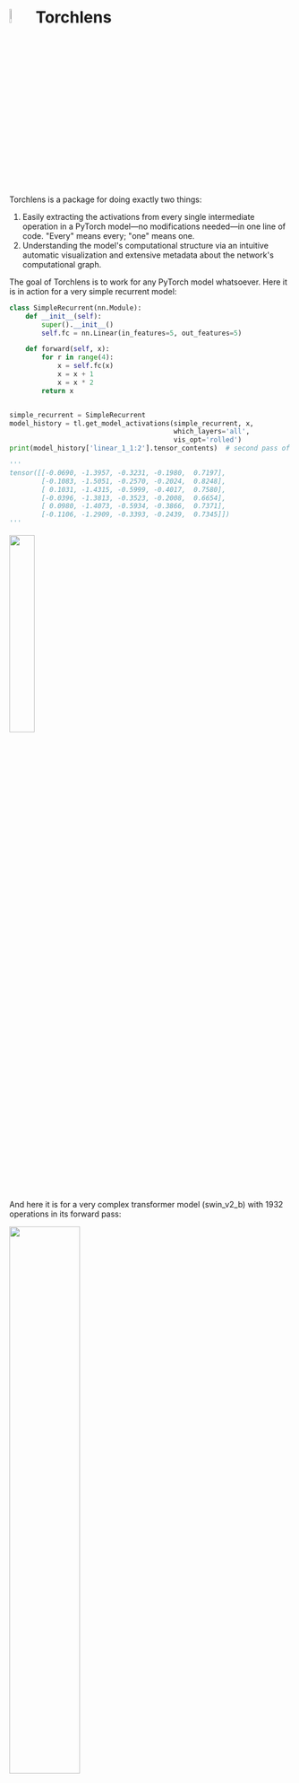 # <img src="gallery/logo.png" width=8% height=8%> Torchlens

Torchlens is a package for doing exactly two things:

1) Easily extracting the activations from every single intermediate operation in a PyTorch model—no
   modifications needed—in one line of code. "Every" means every; "one" means one.
2) Understanding the model's computational structure via an intuitive automatic visualization and extensive metadata
   about the network's computational graph.

The goal of Torchlens is to work for any PyTorch model whatsoever. Here it is in action for a very
simple recurrent model:

```python
class SimpleRecurrent(nn.Module):
    def __init__(self):
        super().__init__()
        self.fc = nn.Linear(in_features=5, out_features=5)

    def forward(self, x):
        for r in range(4):
            x = self.fc(x)
            x = x + 1
            x = x * 2
        return x


simple_recurrent = SimpleRecurrent
model_history = tl.get_model_activations(simple_recurrent, x,
                                         which_layers='all',
                                         vis_opt='rolled')
print(model_history['linear_1_1:2'].tensor_contents)  # second pass of first linear layer

'''
tensor([[-0.0690, -1.3957, -0.3231, -0.1980,  0.7197],
        [-0.1083, -1.5051, -0.2570, -0.2024,  0.8248],
        [ 0.1031, -1.4315, -0.5999, -0.4017,  0.7580],
        [-0.0396, -1.3813, -0.3523, -0.2008,  0.6654],
        [ 0.0980, -1.4073, -0.5934, -0.3866,  0.7371],
        [-0.1106, -1.2909, -0.3393, -0.2439,  0.7345]])
'''
```

<img src="gallery/simple_demo_examples/simple_recurrent.png" width=30% height=30%>

And here it is for a very complex transformer model (swin_v2_b) with 1932 operations
in its forward pass:

<img src="gallery/transformers/swin_v2_b_demo.jpg" width=50% height=50%>

## Installation

To install Torchlens, first install graphviz if you haven't already (required to generate the network visualizations),
and then install Torchlens from GitHub using pip:

```bash
sudo apt install graphviz
pip install git+https://github.com/johnmarktaylor91/torchlens
```

Torchlens is compatible with versions 1.8.0+ of PyTorch.

## How-To Guide

Below is a quick demo of how to use it; for an interactive demonstration, see
the [CoLab walkthrough](https://colab.research.google.com/drive/1ORJLGZPifvdsVPFqq1LYT3t5hV560SoW?usp=sharing).

The main function of Torchlens is `get_model_activations`: when called on a model and input, it runs a
forward pass on the model and returns a ModelHistory object containing the intermediate layer activations and
accompanying metadata, along with a visual representation of every operation that occurred during the forward pass:

```python
import torch
import torchvision
import torchlens as tl

alexnet = torchvision.models.alexnet()
x = torch.rand(1, 3, 224, 224)
model_history = tl.get_model_activations(alexnet, x, which_layers='all', vis_opt='unrolled')
print(model_history)

'''
Log of AlexNet forward pass:
	Model structure: purely feedforward, without branching; 23 total modules.
	24 tensors (4.8 MB) computed in forward pass; 24 tensors (4.8 MB) saved.
	16 parameter operations (61100840 params total; 248.7 MB).
	Random seed: 3210097511
	Time elapsed: 0.288s
	Module Hierarchy:
		features:
		    features.0, features.1, features.2, features.3, features.4, features.5, features.6, features.7, 
		    features.8, features.9, features.10, features.11, features.12
		avgpool
		classifier:
		    classifier.0, classifier.1, classifier.2, classifier.3, classifier.4, classifier.5, classifier.6
	Layers:
		0: input_1_0 
		1: conv2d_1_1 
		2: relu_1_2 
		3: maxpool2d_1_3 
		4: conv2d_2_4 
		5: relu_2_5 
		6: maxpool2d_2_6 
		7: conv2d_3_7 
		8: relu_3_8 
		9: conv2d_4_9 
		10: relu_4_10 
		11: conv2d_5_11 
		12: relu_5_12 
		13: maxpool2d_3_13 
		14: adaptiveavgpool2d_1_14 
		15: flatten_1_15 
		16: dropout_1_16 
		17: linear_1_17 
		18: relu_6_18 
		19: dropout_2_19 
		20: linear_2_20 
		21: relu_7_21 
		22: linear_3_22 
		23: output_1_23 
'''
```

<img src="gallery/feedforward_recognition/alexnet.png" width=30% height=30%>

You can pull out information about a given layer, including its activations and helpful metadata, by indexing
the ModelHistory object in any of these equivalent ways:

1) the name of a layer (with the convention that 'conv2d_3_7' is the 3rd convolutional layer, and the 7th layer overall)
2) the name of a module (e.g., 'features' or 'classifier.3') for which that layer is an output, or
3) the ordinal position of the layer (e.g., 2 for the 2nd layer, -5 for the fifth-to-last; inputs and outputs count as
   layers here).

To quickly figure out these names, you can look at the graph visualization, or at the output of printing the
ModelHistory object (both shown above). Here are some examples of how to pull out information about a
particular layer, and also how to pull out the actual activations from that layer:

```python
print(model_history['conv2d_3_7'])  # pulling out layer by its name 
# The following commented lines pull out the same layer:
# model_history['conv2d_3_7:1'] colon indicates the pass of a layer (here just one)
# model_history['features.6'] can grab a layer by the module for which it is an output
# model_history[7] the 7th layer overall
# model_history[-17] the 17th-to-last layer
'''
Layer conv2d_3_7, operation 8/24:
	Output tensor: shape=(1, 384, 13, 13), dype=torch.float32, size=253.5 KB
		tensor([[ 0.0503, -0.1089, -0.1210, -0.1034, -0.1254],
        [ 0.0789, -0.0752, -0.0581, -0.0372, -0.0181],
        [ 0.0949, -0.0780, -0.0401, -0.0209, -0.0095],
        [ 0.0929, -0.0353, -0.0220, -0.0324, -0.0295],
        [ 0.1100, -0.0337, -0.0330, -0.0479, -0.0235]])...
	Params: Computed from params with shape (384,), (384, 192, 3, 3); 663936 params total (2.5 MB)
	Parent Layers: maxpool2d_2_6
	Child Layers: relu_3_8
	Function: conv2d (gradfunc=ConvolutionBackward0) 
	Computed inside module: features.6
	Time elapsed:  5.670E-04s
	Output of modules: features.6
	Output of bottom-level module: features.6
	Lookup keys: -17, 7, conv2d_3_7, conv2d_3_7:1, features.6, features.6:1
'''

# You can pull out the actual output activations from a layer with the tensor_contents field: 
print(model_history['conv2d_3_7'].tensor_contents)
'''
tensor([[[[-0.0867, -0.0787, -0.0817,  ..., -0.0820, -0.0655, -0.0195],
          [-0.1213, -0.1130, -0.1386,  ..., -0.1331, -0.1118, -0.0520],
          [-0.0959, -0.0973, -0.1078,  ..., -0.1103, -0.1091, -0.0760],
          ...,
          [-0.0906, -0.1146, -0.1308,  ..., -0.1076, -0.1129, -0.0689],
          [-0.1017, -0.1256, -0.1100,  ..., -0.1160, -0.1035, -0.0801],
          [-0.1006, -0.0941, -0.1204,  ..., -0.1146, -0.1065, -0.0631]]...
'''
```

If you do not wish to save the activations for all layers (e.g., to save memory), you can specify which layers to save
with the
which_layers argument when calling `get_model_activations`; you can either indicate layers in the same way
as indexing them above, or by passing in a desired substring for filtering the layers (e.g., 'conv'
will pull out all conv layers):

```python
# Pull out conv2d_3_7, the output of the 'features' module, the fifth-to-last layer, and all linear (i.e., fc) layers:
model_history = tl.get_model_activations(alexnet, x, vis_opt='unrolled',
                                         which_layers=['conv2d_3_7', 'features', -5, 'linear'])
print(model_history.layer_labels)
'''
['conv2d_3_7', 'maxpool2d_3_13', 'linear_1_17', 'dropout_2_19', 'linear_2_20', 'linear_3_22']
'''
```

The main function of torchlens is `get_model_activations`; the remaining functions are:

1) `get_model_structure`, to retrieve all model metadata without saving any activations (e.g., to figure out which
   layers
   you wish to save)
2) `show_model_graph`, which visualizes the model graph without saving any activations,
3) `validate_model_activations`, which runs a procedure to check that the activations are correct: specifically,
   it runs a forward pass and saves all intermediate activations, re-runs the forward pass from each intermediate
   layer, and checks that the resulting output matches the ground-truth output. It also checks that swapping in
   random nonsense activations instead of the saved activations generates the wrong output. **If this function ever
   returns False (i.e., the saved activations are wrong), please contact me via email (johnmarkedwardtaylor@gmail.com)
   or on this GitHub page with a description of the
   problem, and I will update torchlens to fix the problem.**

And that's it. Torchlens remains in active development, and the goal is for it to work with any PyTorch model
whatosever without exception. As of the time of this writing, it has been tested with common
feedforward and recurrent visual networks, as well as transformers.

## Planned Features

1) Support for video, audio, and language models
2) Options for "collapsed" visualization options to show more compact representations of huge
   models (e.g., only showing higher-level modules in the figure, not every single step)
3) In the further future, I am considering adding functionality to not just save activations,
   but counterfactually intervene on them (e.g., how would the output have changed if these parameters
   were different or if a different nonlinearity were used). Let me know if you'd find this useful
   and if so, what specific kind of functionality you'd want.

## Acknowledgments

The development of Torchlens benefitted greatly from discussions with Nikolaus Kriegeskorte, George Alvarez,
Alfredo Canziani, Tal Golan, and the Visual Inference Lab at Columbia University. All network
visualizations were created with graphviz; logo created with DALL-E 2.

## Citing Torchlens

The plan is for Torchlens to be described in a preprint shortly and later as a published journal article; as these
become available, Torchlens can be cited by citing them.

## Contact

As Torchlens is still in active development, I would love your feedback. Please contact johnmarkedwardtaylor@gmail.com,
or post on the issues or discussion page for this GitHub repository, if you have any questions, comments, or
suggestions.
